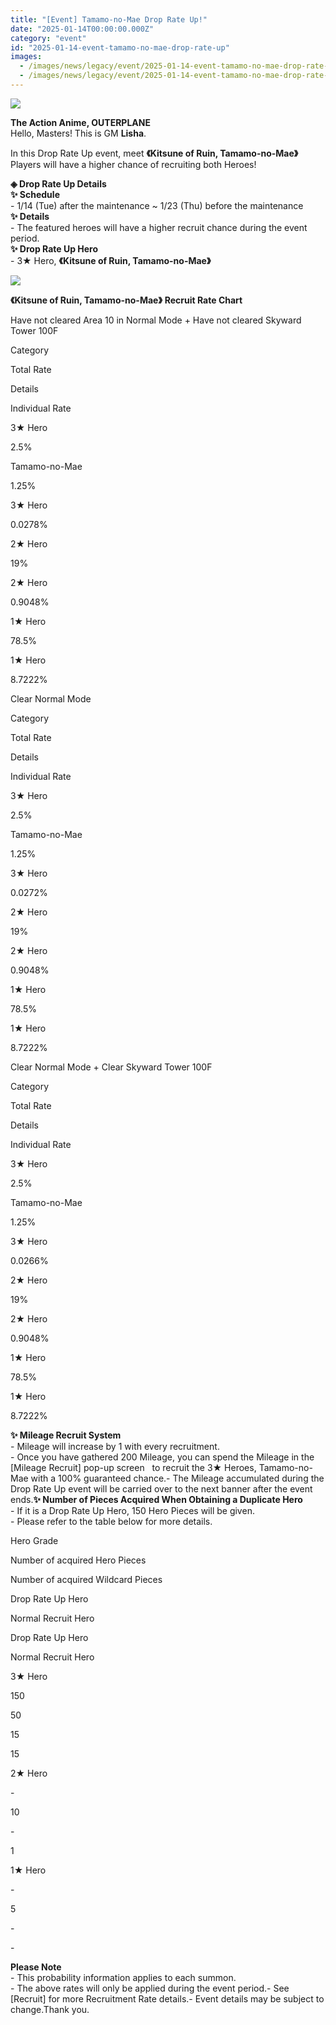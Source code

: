 ```yaml
---
title: "[Event] Tamamo-no-Mae Drop Rate Up!"
date: "2025-01-14T00:00:00.000Z"
category: "event"
id: "2025-01-14-event-tamamo-no-mae-drop-rate-up"
images:
  - /images/news/legacy/event/2025-01-14-event-tamamo-no-mae-drop-rate-up/e10142f4a3ed4affb904a1f11272d114.webp
  - /images/news/legacy/event/2025-01-14-event-tamamo-no-mae-drop-rate-up/62aba5f7c0fa447281a6672123244ec1.webp
---
```


![](/images/news/legacy/event/2025-01-14-event-tamamo-no-mae-drop-rate-up/e10142f4a3ed4affb904a1f11272d114.webp)  
  

**The Action Anime, OUTERPLANE**  
Hello, Masters! This is GM **Lisha**.  
  
In this Drop Rate Up event, meet **《Kitsune of Ruin, Tamamo-no-Mae》**   
Players will have a higher chance of recruiting both Heroes!

  
**◈ Drop Rate Up Details**  
**✨ Schedule**  
\- 1/14 (Tue) after the maintenance ~ 1/23 (Thu) before the maintenance  
**✨ Details**  
\- The featured heroes will have a higher recruit chance during the event period.  
**✨ Drop Rate Up Hero**  
\- 3★ Hero, **《Kitsune of Ruin, Tamamo-no-Mae》** 

![](/images/news/legacy/event/2025-01-14-event-tamamo-no-mae-drop-rate-up/62aba5f7c0fa447281a6672123244ec1.webp)  
  
**《Kitsune of Ruin, Tamamo-no-Mae》** **Recruit Rate Chart**

Have not cleared Area 10 in Normal Mode + Have not cleared Skyward Tower 100F 

Category

Total Rate

Details

Individual Rate

3★ Hero

2.5%

Tamamo-no-Mae  

1.25%

3★ Hero

0.0278%  

2★ Hero

19%

2★ Hero

0.9048%  

1★ Hero

78.5%

1★ Hero

8.7222%  

Clear Normal Mode 

Category

Total Rate

Details

Individual Rate

3★ Hero

2.5%

Tamamo-no-Mae  

1.25%

3★ Hero

0.0272%  

2★ Hero

19%

2★ Hero

0.9048%  

1★ Hero

78.5%

1★ Hero

8.7222%  

  
Clear Normal Mode + Clear Skyward Tower 100F 

Category

Total Rate

Details

Individual Rate

3★ Hero

2.5%

Tamamo-no-Mae  

1.25%  

3★ Hero

0.0266%  

2★ Hero

19%

2★ Hero

0.9048%  

1★ Hero

78.5%

1★ Hero

8.7222%  

**✨ Mileage Recruit System**  
\- Mileage will increase by 1 with every recruitment.  
\- Once you have gathered 200 Mileage, you can spend the Mileage in the \[Mileage Recruit\] pop-up screen   to recruit the 3★ Heroes, Tamamo-no-Mae with a 100% guaranteed chance.- The Mileage accumulated during the Drop Rate Up event will be carried over to the next banner after the event ends.**✨ Number of Pieces Acquired When Obtaining a Duplicate Hero**  
\- If it is a Drop Rate Up Hero, 150 Hero Pieces will be given.  
\- Please refer to the table below for more details. 

Hero Grade

Number of acquired Hero Pieces

Number of acquired Wildcard Pieces

Drop Rate Up Hero

Normal Recruit Hero

Drop Rate Up Hero

Normal Recruit Hero

3★ Hero

150

50

15

15

2★ Hero

\-

10

\-

1

1★ Hero

\-

5

\-

\-

**Please Note**  
\- This probability information applies to each summon.  
\- The above rates will only be applied during the event period.- See \[Recruit\] for more Recruitment Rate details.- Event details may be subject to change.Thank you.
